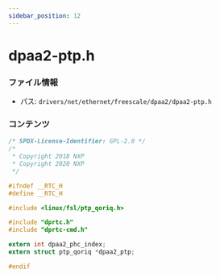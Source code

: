 ```yaml
---
sidebar_position: 12
---
```

# dpaa2-ptp.h

### ファイル情報

- パス: `drivers/net/ethernet/freescale/dpaa2/dpaa2-ptp.h`

### コンテンツ

```h
/* SPDX-License-Identifier: GPL-2.0 */
/*
 * Copyright 2018 NXP
 * Copyright 2020 NXP
 */

#ifndef __RTC_H
#define __RTC_H

#include <linux/fsl/ptp_qoriq.h>

#include "dprtc.h"
#include "dprtc-cmd.h"

extern int dpaa2_phc_index;
extern struct ptp_qoriq *dpaa2_ptp;

#endif

```
